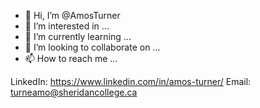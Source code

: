 - 👋 Hi, I’m @AmosTurner
- 👀 I’m interested in ...
- 🌱 I’m currently learning ...
- 💞️ I’m looking to collaborate on ...
- 📫 How to reach me ...

LinkedIn: https://www.linkedin.com/in/amos-turner/
Email: turneamo@sheridancollege.ca

